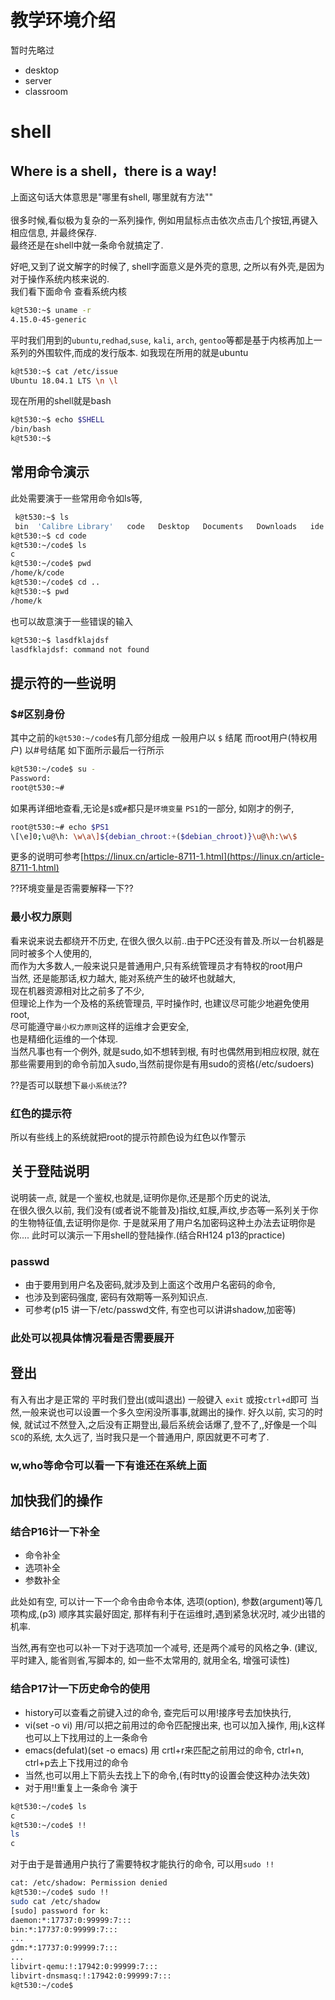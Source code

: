 # 教学环境介绍
暂时先略过
- desktop
- server
- classroom

# shell
## Where is a shell，there is a way!
上面这句话大体意思是"哪里有shell, 哪里就有方法""\
<br>
很多时候,看似极为复杂的一系列操作, 例如用鼠标点击依次点击几个按钮,再键入相应信息, 并最终保存.
<br>最终还是在shell中就一条命令就搞定了.

好吧,又到了说文解字的时候了, shell字面意义是外壳的意思, 之所以有外壳,是因为对于操作系统内核来说的.
<br>
我们看下面命令
查看系统内核
```bash
k@t530:~$ uname -r
4.15.0-45-generic
```
平时我们用到的`ubuntu`,`redhad`,`suse`, `kali`, `arch`, `gentoo`等都是基于内核再加上一系列的外围软件,而成的发行版本.
如我现在所用的就是ubuntu
```bash
k@t530:~$ cat /etc/issue
Ubuntu 18.04.1 LTS \n \l
```

现在所用的shell就是bash

```bash
k@t530:~$ echo $SHELL
/bin/bash
k@t530:~$ 
```

## 常用命令演示
此处需要演于一些常用命令如ls等,

```bash
 k@t530:~$ ls
 bin  'Calibre Library'   code   Desktop   Documents   Downloads   ide   local   Music   nohup.out   Pictures   Public   PycharmProjects   Templates   tmp   ubuntu   Videos
k@t530:~$ cd code
k@t530:~/code$ ls
c
k@t530:~/code$ pwd
/home/k/code
k@t530:~/code$ cd ..
k@t530:~$ pwd
/home/k
```
也可以故意演于一些错误的输入

```bash
k@t530:~$ lasdfklajdsf
lasdfklajdsf: command not found
```
## 提示符的一些说明

### $#区别身份
其中之前的`k@t530:~/code$`有几部分组成
一般用户以 `$` 结尾
而root用户(特权用户) 以#号结尾
如下面所示最后一行所示

```bash
k@t530:~/code$ su - 
Password: 
root@t530:~# 
```

如果再详细地查看,无论是`$`或`#`都只是`环境变量` `PS1`的一部分,
如刚才的例子,
```bash
root@t530:~# echo $PS1
\[\e]0;\u@\h: \w\a\]${debian_chroot:+($debian_chroot)}\u@\h:\w\$
```
更多的说明可参考[https://linux.cn/article-8711-1.html](https://linux.cn/article-8711-1.html)

??环境变量是否需要解释一下??

### 最小权力原则
看来说来说去都绕开不历史, 在很久很久以前..由于PC还没有普及.所以一台机器是同时被多个人使用的,
<br>
而作为大多数人,一般来说只是普通用户,只有系统管理员才有特权的root用户
<br>
当然, 还是能那话,权力越大, 能对系统产生的破坏也就越大,
<br>现在机器资源相对比之前多了不少,
<br>但理论上作为一个及格的系统管理员, 平时操作时, 也建议尽可能少地避免使用root, 
<br>尽可能遵守`最小权力原则`这样的运维才会更安全, 
<br>也是精细化运维的一个体现.
<br> 当然凡事也有一个例外, 就是sudo,如不想转到根, 有时也偶然用到相应权限, 就在那些需要用到的命令前加入sudo,当然前提你是有用sudo的资格(/etc/sudoers)

??是否可以联想下`最小系统法`??

### 红色的提示符
所以有些线上的系统就把root的提示符颜色设为红色以作警示


## 关于登陆说明
说明装一点, 就是一个鉴权,也就是,证明你是你,还是那个历史的说法, 
<br>在很久很久以前, 我们没有(或者说不能普及)指纹,虹膜,声纹,步态等一系列关于你的生物特征值,去证明你是你.
于是就采用了用户名加密码这种土办法去证明你是你....
此时可以演示一下用shell的登陆操作.(结合RH124 p13的practice)

### passwd
- 由于要用到用户名及密码,就涉及到上面这个改用户名密码的命令, 
- 也涉及到密码强度, 密码有效期等一系列知识点.
- 可参考(p15 讲一下/etc/passwd文件, 有空也可以讲讲shadow,加密等)

### 此处可以视具体情况看是否需要展开 

## 登出
有入有出才是正常的
平时我们登出(或叫退出)
一般键入
`exit`
或按`ctrl+d`即可
当然,一般来说也可以设置一个多久空闲没所事事,就踢出的操作.
好久以前, 实习的时候, 就试过不然登入,之后没有正期登出,最后系统会话爆了,登不了,,好像是一个叫`SCO`的系统,
太久远了, 当时我只是一个普通用户, 原因就更不可考了.

### w,who等命令可以看一下有谁还在系统上面


## 加快我们的操作

### 结合P16计一下补全
- 命令补全
- 选项补全
- 参数补全

此处如有空, 可以计一下一个命令由命令本体, 选项(option), 参数(argument)等几项构成,(p3)
顺序其实最好固定, 那样有利于在运维时,遇到紧急状况时, 减少出错的机率.

当然,再有空也可以补一下对于选项加一个减号, 还是两个减号的风格之争.
(建议, 平时建入, 能省则省,写脚本的, 如一些不太常用的, 就用全名, 增强可读性)

### 结合P17计一下历史命令的使用
- history可以查看之前键入过的命令, 查完后可以用!接序号去加快执行,
- vi(set -o vi) 用/可以把之前用过的命令匹配搜出来, 也可以加入操作, 用j,k这样也可以上下找用过的上一条命令
- emacs(defulat)(set -o emacs) 用 crtl+r来匹配之前用过的命令, ctrl+n, ctrl+p去上下找用过的命令
- 当然,也可以用上下箭头去找上下的命令,(有时tty的设置会使这种办法失效)
- 对于用!!重复上一条命令
演于
```bash
k@t530:~/code$ ls
c
k@t530:~/code$ !!
ls
c
```
对于由于是普通用户执行了需要特权才能执行的命令, 可以用`sudo !!`
```bash
cat: /etc/shadow: Permission denied
k@t530:~/code$ sudo !!
sudo cat /etc/shadow
[sudo] password for k: 
daemon:*:17737:0:99999:7:::
bin:*:17737:0:99999:7:::
...
gdm:*:17737:0:99999:7:::
...
libvirt-qemu:!:17942:0:99999:7:::
libvirt-dnsmasq:!:17942:0:99999:7:::
k@t530:~/code$ 
```
